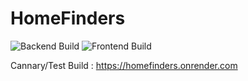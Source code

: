 # HomeFinders

![Backend Build](https://github.com/mrdcvlsc/homefinders/actions/workflows/backend.yml/badge.svg)
![Frontend Build](https://github.com/mrdcvlsc/homefinders/actions/workflows/frontend.yml/badge.svg)

Cannary/Test Build : https://homefinders.onrender.com
